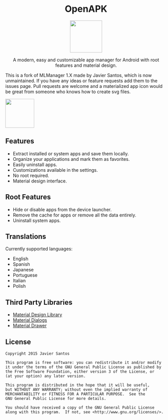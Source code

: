 <h1 align="center">OpenAPK</h1>

<p align="center"><img src="https://github.com/dkanada/OpenAPK/blob/master/app/src/main/ic_launcher.png" width="100" height="100"></p>
<p align="center">A modern, easy and customizable app manager for Android with root features and material design.</p>

This is a fork of MLManager 1.X made by Javier Santos, which is now unmaintained. If you have any ideas or feature requests add them to the issues page. Pull requests are welcome and a materialized app icon would be great from someone who knows how to create svg files.

<a href="https://f-droid.org/packages/com.dkanada.openapk/"><img src="https://f-droid.org/badge/get-it-on.png" height="90"/></a>

## Features
* Extract installed or system apps and save them locally.
* Organize your applications and mark them as favorites.
* Easily uninstall apps.
* Customizations available in the settings.
* No root required.
* Material design interface.

## Root Features
* Hide or disable apps from the device launcher.
* Remove the cache for apps or remove all the data entirely.
* Uninstall system apps.

## Translations
Currently supported languages:
* English
* Spanish
* Japanese
* Portuguese
* Italian
* Polish

## Third Party Libraries
* [Material Design Library](https://github.com/navasmdc/MaterialDesignLibrary)
* [Material Dialogs](https://github.com/afollestad/material-dialogs)
* [Material Drawer](https://github.com/mikepenz/MaterialDrawer)

## License

    Copyright 2015 Javier Santos

    This program is free software: you can redistribute it and/or modify
    it under the terms of the GNU General Public License as published by
    the Free Software Foundation, either version 3 of the License, or
    (at your option) any later version.

    This program is distributed in the hope that it will be useful,
    but WITHOUT ANY WARRANTY; without even the implied warranty of
    MERCHANTABILITY or FITNESS FOR A PARTICULAR PURPOSE.  See the
    GNU General Public License for more details.

    You should have received a copy of the GNU General Public License
    along with this program.  If not, see <http://www.gnu.org/licenses/>.
